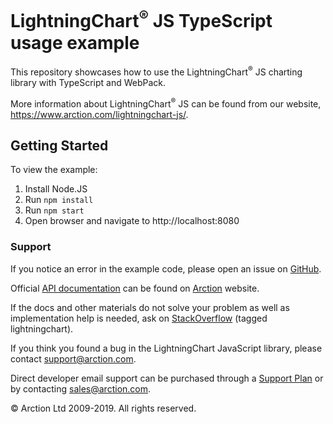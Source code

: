 # LightningChart<sup>&#174;</sup> JS TypeScript usage example

This repository showcases how to use the LightningChart<sup>&#174;</sup> JS charting library with TypeScript and WebPack.

More information about LightningChart<sup>&#174;</sup> JS can be found from our website, https://www.arction.com/lightningchart-js/.

## Getting Started

To view the example:

1. Install Node.JS
2. Run `npm install`
3. Run `npm start`
4. Open browser and navigate to http://localhost:8080

### Support

If you notice an error in the example code, please open an issue on [GitHub][0].

Official [API documentation][1] can be found on [Arction][2] website.

If the docs and other materials do not solve your problem as well as implementation help is needed, ask on [StackOverflow][3] (tagged lightningchart).

If you think you found a bug in the LightningChart JavaScript library, please contact support@arction.com.

Direct developer email support can be purchased through a [Support Plan][4] or by contacting sales@arction.com.

© Arction Ltd 2009-2019. All rights reserved.

[0]: https://github.com/Arction/lcjs-html-example/issues
[1]: https://www.arction.com/lightningchart-js-api-documentation
[2]: https://www.arction.com
[3]: https://stackoverflow.com/questions/tagged/lightningchart
[4]: https://www.arction.com/support-services/

